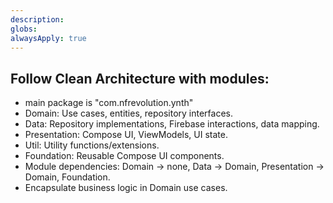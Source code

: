 ```yaml
---
description: 
globs: 
alwaysApply: true
---
```

## Follow Clean Architecture with modules:
- main package is "com.nfrevolution.ynth"
- Domain: Use cases, entities, repository interfaces.
- Data: Repository implementations, Firebase interactions, data mapping.
- Presentation: Compose UI, ViewModels, UI state.
- Util: Utility functions/extensions.
- Foundation: Reusable Compose UI components.
- Module dependencies: Domain → none, Data → Domain, Presentation → Domain, Foundation.
- Encapsulate business logic in Domain use cases.